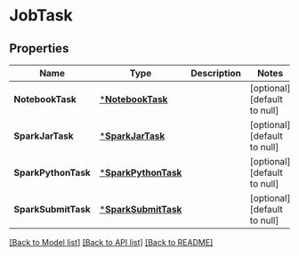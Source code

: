# JobTask

## Properties
Name | Type | Description | Notes
------------ | ------------- | ------------- | -------------
**NotebookTask** | [***NotebookTask**](NotebookTask.md) |  | [optional] [default to null]
**SparkJarTask** | [***SparkJarTask**](SparkJarTask.md) |  | [optional] [default to null]
**SparkPythonTask** | [***SparkPythonTask**](SparkPythonTask.md) |  | [optional] [default to null]
**SparkSubmitTask** | [***SparkSubmitTask**](SparkSubmitTask.md) |  | [optional] [default to null]

[[Back to Model list]](../README.md#documentation-for-models) [[Back to API list]](../README.md#documentation-for-api-endpoints) [[Back to README]](../README.md)



